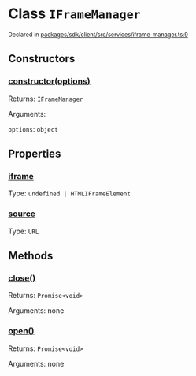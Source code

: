 # Class `IFrameManager`
<sub>Declared in [packages/sdk/client/src/services/iframe-manager.ts:9](https://github.com/dxos/dxos/blob/88f322397/packages/sdk/client/src/services/iframe-manager.ts#L9)</sub>




## Constructors
### [constructor(options)](https://github.com/dxos/dxos/blob/88f322397/packages/sdk/client/src/services/iframe-manager.ts#L15)




Returns: <code>[IFrameManager](/api/@dxos/client/classes/IFrameManager)</code>

Arguments: 

`options`: <code>object</code>



## Properties
### [iframe](https://github.com/dxos/dxos/blob/88f322397/packages/sdk/client/src/services/iframe-manager.ts#L34)
Type: <code>undefined | HTMLIFrameElement</code>



### [source](https://github.com/dxos/dxos/blob/88f322397/packages/sdk/client/src/services/iframe-manager.ts#L30)
Type: <code>URL</code>




## Methods
### [close()](https://github.com/dxos/dxos/blob/88f322397/packages/sdk/client/src/services/iframe-manager.ts#L50)




Returns: <code>Promise&lt;void&gt;</code>

Arguments: none




### [open()](https://github.com/dxos/dxos/blob/88f322397/packages/sdk/client/src/services/iframe-manager.ts#L38)




Returns: <code>Promise&lt;void&gt;</code>

Arguments: none




